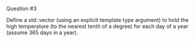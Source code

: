 Question #3

Define a std::vector (using an explicit template type argument) to hold the high temperature (to the nearest tenth of a degree) for each day of a year (assume 365 days in a year).